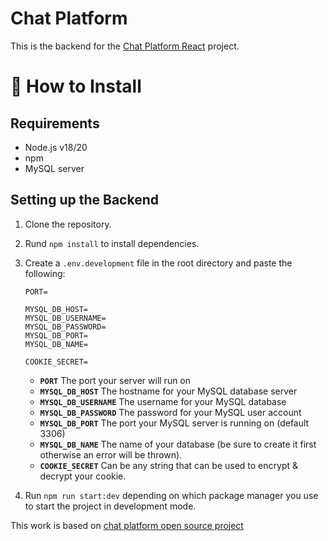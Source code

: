 # Chat Platform 
This is the backend for the [Chat Platform React](https://github.com/call203/chatapp-react) project.

# 🔧 How to Install
## Requirements
- Node.js v18/20
- npm
- MySQL server


## Setting up the Backend
1. Clone the repository.
2. Rund `npm install` to install dependencies.
3. Create a `.env.development` file in the root directory and paste the following:

   ```
   PORT=

   MYSQL_DB_HOST=
   MYSQL_DB_USERNAME=
   MYSQL_DB_PASSWORD=
   MYSQL_DB_PORT=
   MYSQL_DB_NAME=

   COOKIE_SECRET=
   ```

   - **`PORT`** The port your server will run on
   - **`MYSQL_DB_HOST`** The hostname for your MySQL database server
   - **`MYSQL_DB_USERNAME`** The username for your MySQL database
   - **`MYSQL_DB_PASSWORD`** The password for your MySQL user account
   - **`MYSQL_DB_PORT`** The port your MySQL server is running on (default 3306)
   - **`MYSQL_DB_NAME`** The name of your database (be sure to create it first otherwise an error will be thrown).
   - **`COOKIE_SECRET`** Can be any string that can be used to encrypt & decrypt your cookie.

4. Run `npm run start:dev` depending on which package manager you use to start the project in development mode.


This work is based on [chat platform open source project](https://github.com/stuyy/chat-platform-react)



